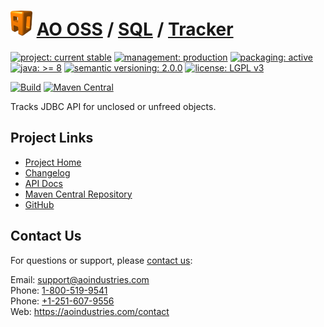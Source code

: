 # [<img src="ao-logo.png" alt="AO Logo" width="35" height="40">](https://github.com/aoindustries) [AO OSS](https://github.com/aoindustries/ao-oss) / [SQL](https://github.com/aoindustries/ao-sql) / [Tracker](https://github.com/aoindustries/ao-sql-tracker)

[![project: current stable](https://oss.aoapps.com/ao-badges/project-current-stable.svg)](https://aoindustries.com/life-cycle#project-current-stable)
[![management: production](https://oss.aoapps.com/ao-badges/management-production.svg)](https://aoindustries.com/life-cycle#management-production)
[![packaging: active](https://oss.aoapps.com/ao-badges/packaging-active.svg)](https://aoindustries.com/life-cycle#packaging-active)  
[![java: &gt;= 8](https://oss.aoapps.com/ao-badges/java-8.svg)](https://docs.oracle.com/javase/8/docs/api/)
[![semantic versioning: 2.0.0](https://oss.aoapps.com/ao-badges/semver-2.0.0.svg)](http://semver.org/spec/v2.0.0.html)
[![license: LGPL v3](https://oss.aoapps.com/ao-badges/license-lgpl-3.0.svg)](https://www.gnu.org/licenses/lgpl-3.0)

[![Build](https://github.com/aoindustries/ao-sql-tracker/workflows/Build/badge.svg?branch=master)](https://github.com/aoindustries/ao-sql-tracker/actions?query=workflow%3ABuild)
[![Maven Central](https://maven-badges.herokuapp.com/maven-central/com.aoapps/ao-sql-tracker/badge.svg)](https://maven-badges.herokuapp.com/maven-central/com.aoapps/ao-sql-tracker)

Tracks JDBC API for unclosed or unfreed objects.

## Project Links
* [Project Home](https://oss.aoapps.com/sql/tracker/)
* [Changelog](https://oss.aoapps.com/sql/tracker/changelog)
* [API Docs](https://oss.aoapps.com/sql/tracker/apidocs/)
* [Maven Central Repository](https://search.maven.org/artifact/com.aoapps/ao-sql-tracker)
* [GitHub](https://github.com/aoindustries/ao-sql-tracker)

## Contact Us
For questions or support, please [contact us](https://aoindustries.com/contact):

Email: [support@aoindustries.com](mailto:support@aoindustries.com)  
Phone: [1-800-519-9541](tel:1-800-519-9541)  
Phone: [+1-251-607-9556](tel:+1-251-607-9556)  
Web: https://aoindustries.com/contact
